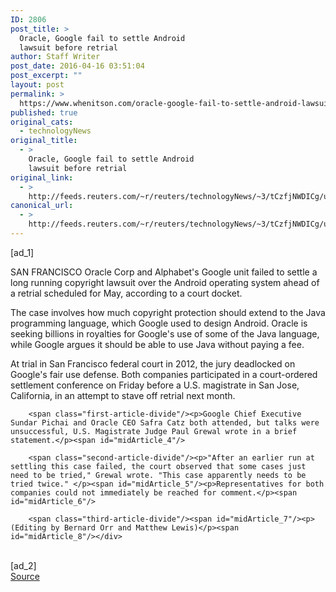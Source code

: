 ```yaml
---
ID: 2806
post_title: >
  Oracle, Google fail to settle Android
  lawsuit before retrial
author: Staff Writer
post_date: 2016-04-16 03:51:04
post_excerpt: ""
layout: post
permalink: >
  https://www.whenitson.com/oracle-google-fail-to-settle-android-lawsuit-before-retrial/
published: true
original_cats:
  - technologyNews
original_title:
  - >
    Oracle, Google fail to settle Android
    lawsuit before retrial
original_link:
  - >
    http://feeds.reuters.com/~r/reuters/technologyNews/~3/tCzfjNWDICg/us-oracle-alphabet-lawsuit-idUSKCN0XD00G
canonical_url:
  - >
    http://feeds.reuters.com/~r/reuters/technologyNews/~3/tCzfjNWDICg/us-oracle-alphabet-lawsuit-idUSKCN0XD00G
---
```

 [ad_1]
<br><div id="articleText">
<span id="midArticle_start"/>

<span id="midArticle_0"/><span class="focusParagraph" readability="5"><p><span class="articleLocation">SAN FRANCISCO</span> Oracle Corp and Alphabet's Google unit failed to settle a long running copyright lawsuit over the Android operating system ahead of a retrial scheduled for May, according to a court docket.</p></span><span id="midArticle_1"/><p>The case involves how much copyright protection should extend to the Java programming language, which Google used to design Android. Oracle is seeking billions in royalties for Google's use of some of the Java language, while Google argues it should be able to use Java without paying a fee.</p><span id="midArticle_2"/><p>At trial in San Francisco federal court in 2012, the jury deadlocked on Google's fair use defense. Both companies participated in a court-ordered settlement conference on Friday before a U.S. magistrate in San Jose, California, in an attempt to stave off retrial next month.</p><span id="midArticle_3"/>
        
        <span class="first-article-divide"/><p>Google Chief Executive Sundar Pichai and Oracle CEO Safra Catz both attended, but talks were unsuccessful, U.S. Magistrate Judge Paul Grewal wrote in a brief statement.</p><span id="midArticle_4"/>
        
        <span class="second-article-divide"/><p>"After an earlier run at settling this case failed, the court observed that some cases just need to be tried," Grewal wrote. "This case apparently needs to be tried twice." </p><span id="midArticle_5"/><p>Representatives for both companies could not immediately be reached for comment.</p><span id="midArticle_6"/>
        
        <span class="third-article-divide"/><span id="midArticle_7"/><p> (Editing by Bernard Orr and Matthew Lewis)</p><span id="midArticle_8"/></div>
<br>[ad_2]
<br><a href="http://feeds.reuters.com/~r/reuters/technologyNews/~3/tCzfjNWDICg/us-oracle-alphabet-lawsuit-idUSKCN0XD00G">Source </a>